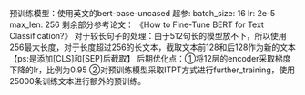 预训练模型：使用英文的bert-base-uncased
超参:
          batch_size: 16
          lr: 2e-5
          max_len: 256
剩余部分参考论文： 《How to Fine-Tune BERT for Text Classification?》
对于较长句子的处理：由于512句长的模型放不下，所以使用256最大长度，对于长度超过256的长文本，截取文本前128和后128作为新的文本【ps:是添加[CLS]和[SEP]后截取】
后期优化点：①将12层的encoder采取梯度下降的lr，比例为0.95 
                   ②对预训练模型采取ITPT方式进行further_training，使用25000条训练文本进行额外的预训练。
